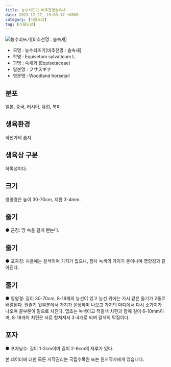 ```yaml
---
title: 능수쇠뜨기_비추천명솔속새
date: 2023-12-27, 19:03:17 +0800
category: [식물도감]
tag: [식물도감]
---
```




![능수쇠뜨기[비추천명 : 솔속새]](http://www.nature.go.kr/fileUpload/plants/basic/Equisetaceae/Equisetum/313/1_th2.JPG)
- 국명 : 능수쇠뜨기[비추천명 : 솔속새]
- 학명 : Equisetum sylvaticum L.
- 과명 : 속새과 (Equisetaceae)
- 일본명 : フサスギナ
- 영문명 : Woodland horsetail


## 분포
일본, 중국, 러시아, 유럽, 북미 
## 생육환경
하천가의 습지 
## 생육상 구분
하록성이다. 
## 크기
영양경은 높이 30-70cm, 지름 3-4mm.
## 줄기
● 근경: 땅 속을 길게 뻗는다. 
## 줄기
● 포자경: 처음에는 갈색이며 가지가 없으나, 점차 녹색의 가지가 돋아나며 영양경과 같아진다. 
## 줄기
● 영양경: 길이 30-70cm, 8-18개의 능선이 있고 능선 위에는 가시 같은 돌기가 2줄로 배열된다. 원줄기 윗부분에서 가지가 윤생하며 나오고 가지의 마디에서 다시 소가지가 나오며 끝부분이 밑으로 처진다. 엽초는 녹색이고 적갈색 치편과 함께 길이 6-10mm이며, 8-18개의 치편은 서로 합쳐져서 3-4개로 되며 갈색의 막질이다. 
## 포자
● 포자낭수: 길이 1-2cm이며 길이 2-6cm의 자루가 있다. 






본 데이터에 대한 모든 저작권리는 국립수목원 또는 원저작자에게 있습니다.

